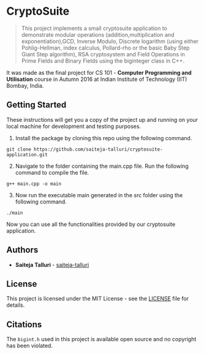 # CryptoSuite

> This project implements a small cryptosuite application to demonstrate modular operations (addition,multiplication and exponentiation),GCD, Inverse Modulo, Discrete logarithm (using either Pohlig-Hellman, index calculus, Pollard-rho or the basic Baby Step Giant Step algorithm), RSA cryptosystem and Field Operations in Prime Fields and Binary Fields using the biginteger class in C++.

It was made as the final project for CS 101 - **Computer Programming and Utilisation** course in Autumn 2016 at Indian Institute of Technology (IIT) Bombay, India.

## Getting Started

These instructions will get you a copy of the project up and running on your local machine for development and testing purposes.

1. Install the package by cloning this repo using the following command.
```
git clone https://github.com/saiteja-talluri/cryptosuite-application.git
```
2. Navigate to the folder containing the main.cpp file. Run the following command to compile the file.

```
g++ main.cpp -o main
```
3. Now run the executable main generated in the src folder using the following command.

```
./main
```
   Now you can use all the functionalities provided by our cryptosuite application.


## Authors

* **Saiteja Talluri** - [saiteja-talluri](https://github.com/saiteja-talluri)


## License

This project is licensed under the MIT License - see the [LICENSE](LICENSE) file for details.

## Citations

The ```bigint.h``` used in this project is available open source and no copyright has been violated.


